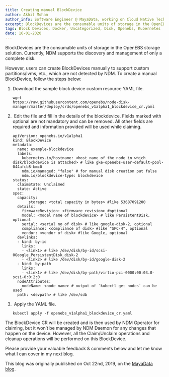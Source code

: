 ```yaml
---
title: Creating manual BlockDevice
author: Akhil Mohan
author_info: Software Engineer @ MayaData, working on Cloud Native Tech.
excerpt: BlockDevices are the consumable units of storage in the OpenEBS storage solution. Users can create BlockDevices manually to support custom partitions/lvms, etc., which are not detected by NDM. To create a manual BlockDevice, follow the steps below
tags: Block Devices, Docker, Uncategorized, Disk, Openebs, Kubernetes
date: 16-01-2020
---
```


BlockDevices are the consumable units of storage in the OpenEBS storage solution. Currently, NDM supports the discovery and management of only a complete disk.

However, users can create BlockDevices manually to support custom partitions/lvms, etc., which are not detected by NDM. To create a manual BlockDevice, follow the steps below:

1. Download the sample block device custom resource YAML file. 
    ```
    wget
    https://raw.githubusercontent.com/openebs/node-disk-manager/master/deploy/crds/openebs_v1alpha1_blockdevice_cr.yaml
    ```

2.  Edit the file and fill in the details of the blockdevice. Fields marked with optional are not mandatory and can be removed. All other fields are required and information provided will be used while claiming.
    ```
    apiVersion: openebs.io/v1alpha1
    kind: BlockDevice
    metadata:
      name: example-blockdevice
      labels:
        kubernetes.io/hostname: <host name of the node in which disk/blockdevice is attached> # like gke-openebs-user-default-pool-044afcb8-bmc0
        ndm.io/managed: "false" # for manual disk creation put false
        ndm.io/blockdevice-type: blockdevice
    status:
      claimState: Unclaimed
      state: Active
    spec:
      capacity:
           storage: <total capacity in bytes> #like 53687091200
      details:
        firmwareRevision: <firmware revision> #optional
        model: <model name of blockdevice> # like PersistentDisk, optional
        serial: <serial no of disk> # like google-disk-2, optional
        compliance: <compliance of disk> #like "SPC-4", optional
        vendor: <vendor of disk> #like Google, optional
      devlinks:
      - kind: by-id
        links:
        - <link1> # like /dev/disk/by-id/scsi-0Google_PersistentDisk_disk-2
        - <link2> # like /dev/disk/by-id/google-disk-2
      - kind: by-path
        links:
        - <link1> # like /dev/disk/by-path/virtio-pci-0000:00:03.0-scsi-0:0:2:0
      nodeAttributes:
        nodeName: <node name> # output of `kubectl get nodes` can be used
      path: <devpath> # like /dev/sdb
      ```
3.  Apply the YAML file.
    ```
    kubectl apply -f openebs_v1alpha1_blockdevice_cr.yaml
    ```

The BlockDevice CR will be created and is then used by NDM Operator for claiming, but it won’t be managed by NDM Daemon for any changes that happen on the device. However, all the Claim/Unclaim operations and cleanup operations will be performed on this BlockDevice.

Please provide your valuable feedback & comments below and let me know what I can cover in my next blog.

This blog was originally published on Oct 22nd, 2019, on the [MayaData blog](https://blog.mayadata.io/openebs/creating-manual-blockdevice).

